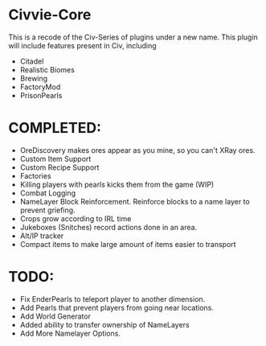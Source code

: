 # Civvie-Core

This is a recode of the Civ-Series of plugins under a new name. This plugin will include features present in Civ, including
* Citadel
* Realistic Biomes
* Brewing
* FactoryMod
* PrisonPearls


# COMPLETED:
* OreDiscovery makes ores appear as you mine, so you can't XRay ores.
* Custom Item Support
* Custom Recipe Support
* Factories
* Killing players with pearls kicks them from the game (WIP)
* Combat Logging
* NameLayer Block Reinforcement. Reinforce blocks to a name layer to prevent griefing.
* Crops grow according to IRL time
* Jukeboxes (Snitches) record actions done in an area.
* Alt/IP tracker
* Compact items to make large amount of items easier to transport

# TODO:
* Fix EnderPearls to teleport player to another dimension.
* Add Pearls that prevent players from going near locations.
* Add World Generator
* Added ability to transfer ownership of NameLayers
* Add More Namelayer Options.